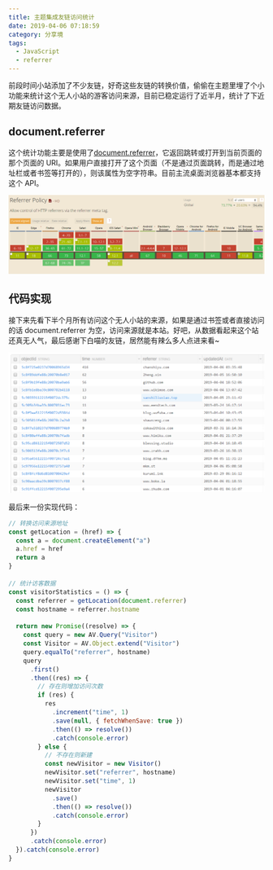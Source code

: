 ```yaml
---
title: 主题集成友链访问统计
date: 2019-04-06 07:18:59
category: 分享境
tags:
  - JavaScript
  - referrer
---
```


前段时间小站添加了不少友链，好奇这些友链的转换价值，偷偷在主题里埋了个小功能来统计这个无人小站的游客访问来源，目前已稳定运行了近半月，统计了下近期友链访问数据。

## document.referrer

这个统计功能主要是使用了[document.referrer](https://developer.mozilla.org/zh-CN/docs/Web/API/Document/referrer)，它返回跳转或打开到当前页面的那个页面的 URI。如果用户直接打开了这个页面（不是通过页面跳转，而是通过地址栏或者书签等打开的），则该属性为空字符串。目前主流桌面浏览器基本都支持这个 API。

![Can I Use](/IMAGES/2019/友链访问/Can_I_Use.png)

## 代码实现

接下来先看下半个月所有访问这个无人小站的来源，如果是通过书签或者直接访问的话 document.referrer 为空，访问来源就是本站。好吧，从数据看起来这个站还真无人气，最后感谢下白喵的友链，居然能有辣么多人点进来看~

![半月访问统计](/IMAGES/2019/友链访问/半月访问统计.png)

最后来一份实现代码：

```javascript
// 转换访问来源地址
const getLocation = (href) => {
  const a = document.createElement("a")
  a.href = href
  return a
}

// 统计访客数据
const visitorStatistics = () => {
  const referrer = getLocation(document.referrer)
  const hostname = referrer.hostname

  return new Promise((resolve) => {
    const query = new AV.Query("Visitor")
    const Visitor = AV.Object.extend("Visitor")
    query.equalTo("referrer", hostname)
    query
      .first()
      .then((res) => {
        // 存在则增加访问次数
        if (res) {
          res
            .increment("time", 1)
            .save(null, { fetchWhenSave: true })
            .then(() => resolve())
            .catch(console.error)
        } else {
          // 不存在则新建
          const newVisitor = new Visitor()
          newVisitor.set("referrer", hostname)
          newVisitor.set("time", 1)
          newVisitor
            .save()
            .then(() => resolve())
            .catch(console.error)
        }
      })
      .catch(console.error)
  }).catch(console.error)
}
```
